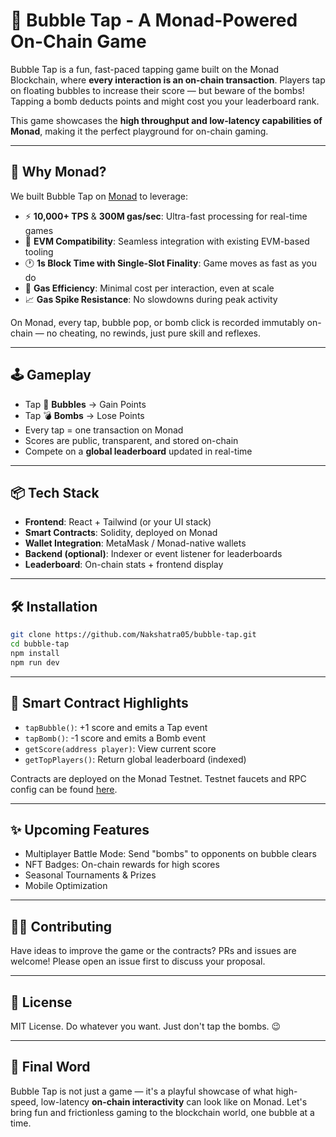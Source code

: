 # 🎈 Bubble Tap - A Monad-Powered On-Chain Game

Bubble Tap is a fun, fast-paced tapping game built on the Monad Blockchain, where **every interaction is an on-chain transaction**. Players tap on floating bubbles to increase their score — but beware of the bombs! Tapping a bomb deducts points and might cost you your leaderboard rank.

This game showcases the **high throughput and low-latency capabilities of Monad**, making it the perfect playground for on-chain gaming.

---

## 🚀 Why Monad?

We built Bubble Tap on [Monad](https://monad.xyz) to leverage:

- ⚡ **10,000+ TPS** & **300M gas/sec**: Ultra-fast processing for real-time games  
- 🧠 **EVM Compatibility**: Seamless integration with existing EVM-based tooling  
- 🕐 **1s Block Time with Single-Slot Finality**: Game moves as fast as you do  
- 💸 **Gas Efficiency**: Minimal cost per interaction, even at scale  
- 📈 **Gas Spike Resistance**: No slowdowns during peak activity

On Monad, every tap, bubble pop, or bomb click is recorded immutably on-chain — no cheating, no rewinds, just pure skill and reflexes.

---

## 🕹 Gameplay

- Tap 🎈 **Bubbles** → Gain Points  
- Tap 💣 **Bombs** → Lose Points  
- Every tap = one transaction on Monad  
- Scores are public, transparent, and stored on-chain  
- Compete on a **global leaderboard** updated in real-time  

---

## 📦 Tech Stack

- **Frontend**: React + Tailwind (or your UI stack)
- **Smart Contracts**: Solidity, deployed on Monad
- **Wallet Integration**: MetaMask / Monad-native wallets
- **Backend (optional)**: Indexer or event listener for leaderboards
- **Leaderboard**: On-chain stats + frontend display

---

## 🛠 Installation

```bash
git clone https://github.com/Nakshatra05/bubble-tap.git
cd bubble-tap
npm install
npm run dev
````

---

## 🧠 Smart Contract Highlights

* `tapBubble()`: +1 score and emits a Tap event
* `tapBomb()`: -1 score and emits a Bomb event
* `getScore(address player)`: View current score
* `getTopPlayers()`: Return global leaderboard (indexed)

Contracts are deployed on the Monad Testnet. Testnet faucets and RPC config can be found [here](https://docs.monad.xyz).

---

## ✨ Upcoming Features

* Multiplayer Battle Mode: Send "bombs" to opponents on bubble clears
* NFT Badges: On-chain rewards for high scores
* Seasonal Tournaments & Prizes
* Mobile Optimization

---

## 🧑‍💻 Contributing

Have ideas to improve the game or the contracts? PRs and issues are welcome!
Please open an issue first to discuss your proposal.

---

## 📝 License

MIT License. Do whatever you want. Just don't tap the bombs. 😉

---

## 💬 Final Word

Bubble Tap is not just a game — it's a playful showcase of what high-speed, low-latency **on-chain interactivity** can look like on Monad. Let's bring fun and frictionless gaming to the blockchain world, one bubble at a time.

